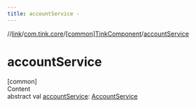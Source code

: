 ```yaml
---
title: accountService -
---
```

//[link](../../index.md)/[com.tink.core](../index.md)/[[common]TinkComponent](index.md)/[accountService](account-service.md)



# accountService  
[common]  
Content  
abstract val [accountService](account-service.md): [AccountService](../../com.tink.service.account/[common]-account-service/index.md)  



